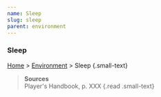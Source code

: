 ```yaml
---
name: Sleep
slug: sleep
parent: environment
---
```

### Sleep
[Home](dm-operations-center) > [Environment](environment) > Sleep {.small-text}



> **Sources** <br/>
> Player's Handbook, p. XXX
{.read .small-text}
